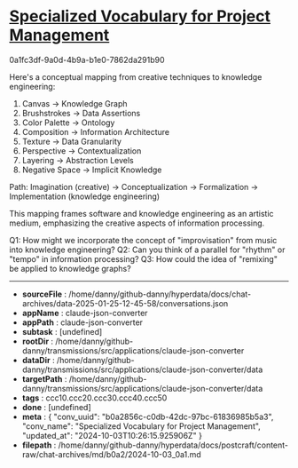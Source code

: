 # [Specialized Vocabulary for Project Management](https://claude.ai/chat/b0a2856c-c0db-42dc-97bc-61836985b5a3)

0a1fc3df-9a0d-4b9a-b1e0-7862da291b90

 Here's a conceptual mapping from creative techniques to knowledge engineering:

1. Canvas -> Knowledge Graph
2. Brushstrokes -> Data Assertions
3. Color Palette -> Ontology
4. Composition -> Information Architecture
5. Texture -> Data Granularity
6. Perspective -> Contextualization
7. Layering -> Abstraction Levels
8. Negative Space -> Implicit Knowledge

Path:
Imagination (creative) -> Conceptualization -> Formalization -> Implementation (knowledge engineering)

This mapping frames software and knowledge engineering as an artistic medium, emphasizing the creative aspects of information processing.

Q1: How might we incorporate the concept of "improvisation" from music into knowledge engineering?
Q2: Can you think of a parallel for "rhythm" or "tempo" in information processing?
Q3: How could the idea of "remixing" be applied to knowledge graphs?

---

* **sourceFile** : /home/danny/github-danny/hyperdata/docs/chat-archives/data-2025-01-25-12-45-58/conversations.json
* **appName** : claude-json-converter
* **appPath** : claude-json-converter
* **subtask** : [undefined]
* **rootDir** : /home/danny/github-danny/transmissions/src/applications/claude-json-converter
* **dataDir** : /home/danny/github-danny/transmissions/src/applications/claude-json-converter/data
* **targetPath** : /home/danny/github-danny/transmissions/src/applications/claude-json-converter/data
* **tags** : ccc10.ccc20.ccc30.ccc40.ccc50
* **done** : [undefined]
* **meta** : {
  "conv_uuid": "b0a2856c-c0db-42dc-97bc-61836985b5a3",
  "conv_name": "Specialized Vocabulary for Project Management",
  "updated_at": "2024-10-03T10:26:15.925906Z"
}
* **filepath** : /home/danny/github-danny/hyperdata/docs/postcraft/content-raw/chat-archives/md/b0a2/2024-10-03_0a1.md